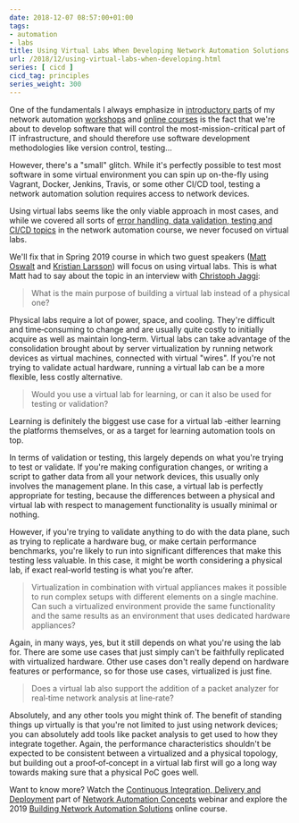 ```yaml
---
date: 2018-12-07 08:57:00+01:00
tags:
- automation
- labs
title: Using Virtual Labs When Developing Network Automation Solutions
url: /2018/12/using-virtual-labs-when-developing.html
series: [ cicd ]
cicd_tag: principles
series_weight: 300
---
```

One of the fundamentals I always emphasize in [introductory parts](https://my.ipspace.net/bin/list?id=NetAutSol&module=1#M1S1) of my network automation [workshops](https://www.ipspace.net/Workshops) and [online courses](https://www.ipspace.net/Building_Network_Automation_Solutions) is the fact that we're about to develop software that will control the most-mission-critical part of IT infrastructure, and should therefore use software development methodologies like version control, testing...

However, there's a "small" glitch. While it's perfectly possible to test most software in some virtual environment you can spin up on-the-fly using Vagrant, Docker, Jenkins, Travis, or some other CI/CD tool, testing a network automation solution requires access to network devices.
<!--more-->
Using virtual labs seems like the only viable approach in most cases, and while we covered all sorts of [error handling, data validation, testing and CI/CD topics](https://my.ipspace.net/bin/list?id=NetAutSol&module=5) in the network automation course, we never focused on virtual labs.

We'll fix that in Spring 2019 course in which two guest speakers ([Matt Oswalt](https://www.ipspace.net/Building_Network_Automation_Solutions#MO19) and [Kristian Larsson](https://www.ipspace.net/Building_Network_Automation_Solutions#KL19)) will focus on using virtual labs. This is what Matt had to say about the topic in an interview with [Christoph Jaggi](http://uebermeister.com/about.html):

> What is the main purpose of building a virtual lab instead of a physical one?

Physical labs require a lot of power, space, and cooling. They're difficult and time‐consuming to change and are usually quite costly to initially acquire as well as maintain long‐term. Virtual labs can take advantage of the consolidation brought about by server virtualization by running network devices as virtual machines, connected with virtual "wires". If you're not trying to validate actual hardware, running a virtual lab can be a more flexible, less costly alternative.

> Would you use a virtual lab for learning, or can it also be used for testing or validation?

Learning is definitely the biggest use case for a virtual lab ‐either learning the platforms themselves, or as a target for learning automation tools on top.

In terms of validation or testing, this largely depends on what you're trying to test or validate. If you're making configuration changes, or writing a script to gather data from all your network devices, this usually only involves the management plane. In this case, a virtual lab is perfectly appropriate for testing, because the differences between a physical and virtual lab with respect to management functionality is usually minimal or nothing.

However, if you're trying to validate anything to do with the data plane, such as trying to replicate a hardware bug, or make certain performance benchmarks, you're likely to run into significant differences that make this testing less valuable. In this case, it might be worth considering a physical lab, if exact real‐world testing is what you're after.

> Virtualization in combination with virtual appliances makes it possible to run complex setups with different elements on a single machine. Can such a virtualized environment provide the same functionality and the same results as an environment that uses dedicated hardware appliances?

Again, in many ways, yes, but it still depends on what you're using the lab for. There are some use cases that just simply can't be faithfully replicated with virtualized hardware. Other use cases don't really depend on hardware features or performance, so for those use cases, virtualized is just fine.

> Does a virtual lab also support the addition of a packet analyzer for real‐time network analysis at line‐rate?

Absolutely, and any other tools you might think of. The benefit of standing things up virtually is that you're not limited to just using network devices; you can absolutely add tools like packet analysis to get used to how they integrate together. Again, the performance characteristics shouldn't be expected to be consistent between a virtualized and a physical topology, but building out a proof‐of‐concept in a virtual lab first will go a long way towards making sure that a physical PoC goes well.

Want to know more? Watch the [Continuous Integration, Delivery and Deployment](https://my.ipspace.net/bin/list?id=AutConcepts#CICD) part of [Network Automation Concepts](https://www.ipspace.net/Network_Automation_Concepts) webinar and explore the 2019 [Building Network Automation Solutions](https://www.ipspace.net/Building_Network_Automation_Solutions) online course.
